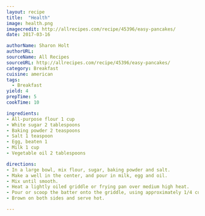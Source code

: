 ```yaml
---
layout: recipe
title:  "Health"
image: health.png
imagecredit: http://allrecipes.com/recipe/45396/easy-pancakes/
date: 2017-03-16

authorName: Sharon Holt
authorURL:
sourceName: All Recipes
sourceURL: http://allrecipes.com/recipe/45396/easy-pancakes/
category: Breakfast
cuisine: american
tags:
  - Breakfast
yield: 4
prepTime: 5
cookTime: 10

ingredients:
- All-purpose flour 1 cup
- White sugar 2 tablespoons
- Baking powder 2 teaspoons
- Salt 1 teaspoon
- Egg, beaten 1
- Milk 1 cup
- Vegetable oil 2 tablespoons

directions:
- In a large bowl, mix flour, sugar, baking powder and salt.
- Make a well in the center, and pour in milk, egg and oil.
- Mix until smooth.
- Heat a lightly oiled griddle or frying pan over medium high heat.
- Pour or scoop the batter onto the griddle, using approximately 1/4 cup for each pancake.
- Brown on both sides and serve hot.

---
```

